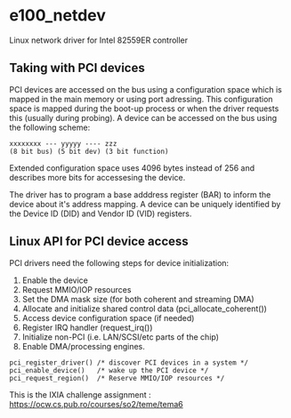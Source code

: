 # e100_netdev

Linux network driver for Intel 82559ER controller

## Taking with PCI devices

PCI devices are accessed on the bus using a configuration space which is mapped in 
the main memory or using port adressing. This configuration space is mapped during the boot-up process
or when the driver requests this (usually during probing). 
A device can be accessed on the bus using the following scheme:

```
xxxxxxxx --- yyyyy ---- zzz
(8 bit bus) (5 bit dev) (3 bit function)
```
Extended configuration space uses 4096 bytes instead of 256 and describes
more bits for accessesing the device.

The driver has to program a base adddress register (BAR) to inform the device about
it's address mapping. A device can be uniquely identified by the Device ID (DID) and 
Vendor ID (VID) registers.

## Linux API for PCI device access

PCI drivers need the following steps for device initialization:

1. Enable the device
2. Request MMIO/IOP resources
3. Set the DMA mask size (for both coherent and streaming DMA)
4. Allocate and initialize shared control data (pci_allocate_coherent())
5. Access device configuration space (if needed)
6. Register IRQ handler (request_irq())
7. Initialize non-PCI (i.e. LAN/SCSI/etc parts of the chip)
8. Enable DMA/processing engines.

```
pci_register_driver() /* discover PCI devices in a system */
pci_enable_device()   /* wake up the PCI device */
pci_request_region()  /* Reserve MMIO/IOP resources */

```


This is the IXIA challenge assignment : https://ocw.cs.pub.ro/courses/so2/teme/tema6

